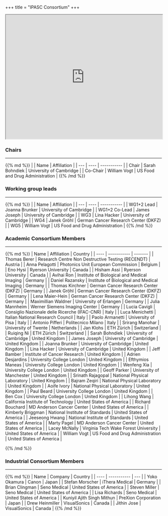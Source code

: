 +++
title = "IPASC Consortium"
+++

<iframe src="https://www.google.com/maps/d/embed?mid=1Mav1UoEtwCbCrBqj-IDjgD6GE_GvD0hK&hl=en" width="100%" height="400"></iframe>

### Chairs
---
<div class="consortium-table">
{{% md %}}
| 			| Name 				| Affiliation 						|
| --- 		| ---- 				| ----------- 						|
| Chair 	| Sarah Bohndiek 	| University of Cambridge 			|
| Co-Chair 	| William Vogt 		| US Food and Drug Administration 	|
{{% /md %}}
</div>

### Working group leads
---
<div class="consortium-table">
{{% md %}}
|  				| Name 				| Affiliation 							|
| --- 			| ---- 				| ----------- 							|
| WG1+2 Lead 	| Joanna Brunker  	| University of Cambridge 				|
| WG1+2 Co-Lead | James Joseph 		| University of Cambridge 				|
| WG3 			| Lina Hacker 		| University of Cambridge 				|
| WG4 			| Janek Gröhl 		| German Cancer Research Center (DKFZ) 	|
| WG5 			| William Vogt 		| US Food and Drug Administration 		|
{{% /md %}}
</div>

### Academic Consortium Members
---
<div class="consortium-table">
{{% md %}}
| Name 					| Affiliation 										| Country 					|
| ---- 					| ----------- 										| ------- 					|
| Thomas Berer 			| Research Centre Non Destructive Testing (RECENDT)	| Austria 					|
| Anna Pelagotti 		| Photonics Unit European Commission 				| Belgium 					|
| Eno Hysi 				| Ryerson University 								| Canada 					|
| Hisham Assi 			| Ryerson University 								| Canada 					|
| Avihai Ron 			| Institute of Biological and Medical Imaging 		| Germany 					|
| Daniel Razansky 		| Institute of Biological and Medical Imaging 		| Germany 					|
| Thomas Kirchner 		| German Cancer Research Center (DKFZ) 				| Germany 					|
| Janek Gröhl 			| German Cancer Research Center (DKFZ) 				| Germany 					|
| Lena Maier-Hein 		| German Cancer Research Center (DKFZ) 				| Germany 					|
| Maximillian Waldner 	| University of Erlangen 							| Germany 					|
| Julia Mannheim 		| Werner Siemens Imaging Center 					| Germany 					|
| Lucia Cavigli 		| Consiglio Nazionale delle Ricerche (IFAC-CNR) 	| Italy 					|
| Luca Menichetti 		| Italian National Research Council 				| Italy 					|
| Paolo Armanetti 		| University of Pisa 								| Italy 					|
| Antonio Pifferi 		| Politecnico Milano 								| Italy 					|
| Srirang Manohar 		| University of Twente 								| Netherlands 				|
| Jan Klohs 			| ETH Zürich 										| Switzerland 				|
| Ruiqing Ni 			| ETH Zürich 										| Switzerland 				|
| Sarah Bohndiek 		| University of Cambridge 							| United Kingdom 			|
| James Joseph 			| University of Cambridge 							| United Kingdom 			|
| Joanna Brunker 		| University of Cambridge 							| United Kingdom 			|
| Lina Hacker 			| University of Cambridge 							| United Kingdom 			|
| Jeff Bamber 			| Institute of Cancer Research 						| United Kingdom 			|
| Adrien Desjardins 	| University College London 						| United Kingdom 			|
| Efthymios Maneas 		| University College London 						| United Kingdom 			|
| Wenfeng Xia 			| University College London 						| United Kingdom 			|
| Geoff Parker 			| University of Manchester 							| United Kingdom 			|
| Srinath Rajagopal 	| National Physical Laboratory 						| United Kingdom 			|
| Bajram Zeqiri 		| National Physical Laboratory 						| United Kingdom 			|
| Aoife Ivory 			| National Physical Laboratory 						| United Kingdom 			|
| Paul Beard 			| University College London 						| United Kingdom 			|
| Ben Cox 				| University College London 						| United Kingdom 			|
| Lihong Wang 			| California Institute of Technology 				| United States of America 	|
| Richard Bouchard 		| MD Anderson Cancer Center 						| United States of America 	|
| Kimberly Briggman 	| National Institute of Standards 					| United States of America 	|
| Jeeseong Hwang 		| National Institute of Standards					| United States of America 	|
| Marty Pagel 			| MD Anderson Cancer Center 						| United States of America 	|
| Lacey McNally 		| Virginia Tech Wake Forest University 				| United States of America 	|
| William Vogt 			| US Food and Drug Administration 					| United States of America 	|

{{% /md %}}
</div>

### Industrial Consortium Members
---
<div class="consortium-table">
{{% md %}}
| Name 							| Company 			| Country 					|
| ---- 							| ----------- 			| ---						|
| Yoko Okamura 					| Canon 				| Japan						|
| Stefan Morscher 				| iThera Medical 		| Germany					|
| Brian Clingman 				| Seno Medical 			| United States of America 	|
| Steven Miller 				| Seno Medical 			| United States of America 	|
| Lisa Richards 				| Seno Medical 			| United States of America 	|
| Kuniyil Ajith Singh Mithun 	| PreXion Corporation 	| Japan						|
| Drew Heinmiller 				| VisualSonics 			| Canada					|
| Jithin Jose 					| VisualSonics 			| Canada					|
{{% /md %}}
</div>